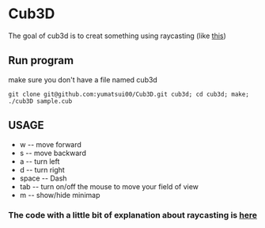 # Cub3D

The goal of cub3d is to creat something using raycasting (like [this](https://fr.wikipedia.org/wiki/Wolfenstein_3D))

## Run program
make sure you don't have a file named cub3d

```
git clone git@github.com:yumatsui00/Cub3D.git cub3d; cd cub3d; make; ./cub3D sample.cub
```
## USAGE
- w     -- move forward
- s     -- move backward
- a     -- turn left
- d     -- turn right
- space -- Dash
- tab   -- turn on/off the mouse to move your field of view
- m     -- show/hide minimap




### The code with a little bit of explanation about raycasting is [here](https://github.com/yumatsui00/Cub3D/tree/master/explain)
